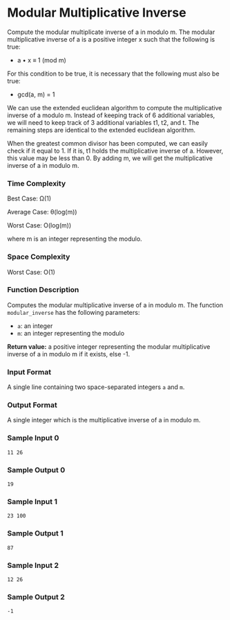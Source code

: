 # Modular Multiplicative Inverse

Compute the modular multiplicate inverse of a in modulo m. The modular multiplicative inverse of a is a positive integer x such that the following is true:

*	a • x ≡ 1 (mod m)

For this condition to be true, it is necessary that the following must also be true:

*	gcd(a, m) = 1

We can use the extended euclidean algorithm to compute the multiplicative inverse of a modulo m. Instead of keeping track of 6 additional variables, we will need to keep track of 3 additional variables t1, t2, and t. The remaining steps are identical to the extended euclidean algorithm.

When the greatest common divisor has been computed, we can easily check if it equal to 1. If it is, t1 holds the multiplicative inverse of a. However, this value may be less than 0. By adding m, we will get the multiplicative inverse of a in modulo m.

### Time Complexity

Best Case: Ω(1)

Average Case: θ(log(m))

Worst Case: O(log(m))

where m is an integer representing the modulo.


### Space Complexity

Worst Case: O(1)


### Function Description

Computes the modular multiplicative inverse of a in modulo m. The function `modular_inverse` has the following parameters:

* `a`: an integer
* `m`: an integer representing the modulo

**Return value:** a positive integer representing the modular multiplicative inverse of a in modulo m if it exists, else -1.


### Input Format

A single line containing two space-separated integers `a` and `m`.


### Output Format

A single integer which is the multiplicative inverse of a in modulo m.


### Sample Input 0

```
11 26
```

### Sample Output 0

```
19
```


### Sample Input 1

```
23 100
```

### Sample Output 1

```
87
```


### Sample Input 2

```
12 26
```

### Sample Output 2

```
-1
```